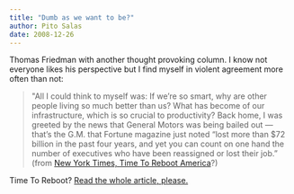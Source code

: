 ```yaml
---
title: "Dumb as we want to be?"
author: Pito Salas
date: 2008-12-26
---
```




Thomas Friedman with another thought provoking column. I know not everyone
likes his perspective but I find myself in violent agreement more often than
not:

> "All I could think to myself was: If we’re so smart, why are other people
> living so much better than us? What has become of our infrastructure, which
> is so crucial to productivity? Back home, I was greeted by the news that
> General Motors was being bailed out — that’s the G.M. that Fortune magazine
> just noted “lost more than $72 billion in the past four years, and yet you
> can count on one hand the number of executives who have been reassigned or
> lost their job.” (from [New York Times, Time To Reboot
> America](<http://www.nytimes.com/2008/12/24/opinion/24friedman.html?_r=1&ref=todayspaper>)?)

Time To Reboot? [Read the whole article, please.  
](<http://www.nytimes.com/2008/12/24/opinion/24friedman.html?_r=1&ref=todayspaper>)


